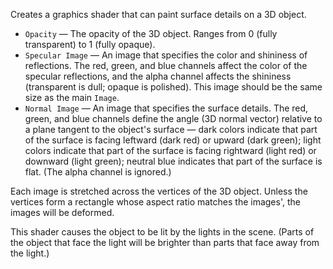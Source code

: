 Creates a graphics shader that can paint surface details on a 3D object.

   - `Opacity` — The opacity of the 3D object. Ranges from 0 (fully transparent) to 1 (fully opaque). 
   - `Specular Image` — An image that specifies the color and shininess of reflections.  The red, green, and blue channels affect the color of the specular reflections, and the alpha channel affects the shininess (transparent is dull; opaque is polished).  This image should be the same size as the main `Image`.
   - `Normal Image` — An image that specifies the surface details.  The red, green, and blue channels define the angle (3D normal vector) relative to a plane tangent to the object's surface — dark colors indicate that part of the surface is facing leftward (dark red) or upward (dark green); light colors indicate that part of the surface is facing rightward (light red) or downward (light green); neutral blue indicates that part of the surface is flat.  (The alpha channel is ignored.)

Each image is stretched across the vertices of the 3D object. Unless the vertices form a rectangle whose aspect ratio matches the images', the images will be deformed.

This shader causes the object to be lit by the lights in the scene.  (Parts of the object that face the light will be brighter than parts that face away from the light.)
